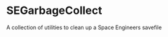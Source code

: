 SEGarbageCollect
================

A collection of utilities to clean up a Space Engineers savefile
